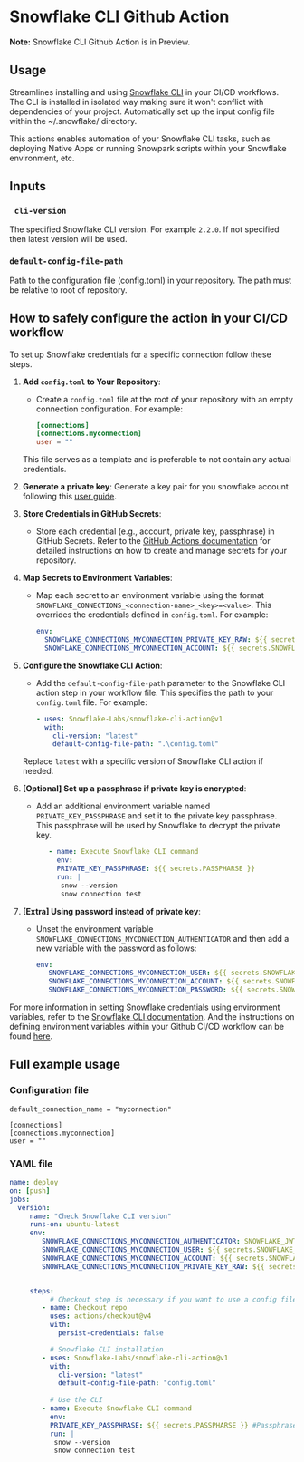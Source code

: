 # Snowflake CLI Github Action

**Note:** Snowflake CLI Github Action is in Preview.

## Usage

Streamlines installing and using [Snowflake CLI](https://docs.snowflake.com/developer-guide/snowflake-cli-v2/index) in your CI/CD workflows. The CLI is installed in 
isolated way making sure it won't conflict with dependencies of your project.  Automatically set up 
the input config file within the ~/.snowflake/ directory.

This actions enables automation of your Snowflake CLI tasks, such as deploying Native Apps or running Snowpark scripts within your Snowflake environment, etc.

## Inputs

### ` cli-version`

The specified Snowflake CLI version. For example `2.2.0`. If not specified then latest version will be used.


### `default-config-file-path`

Path to the configuration file (config.toml) in your repository. The path must be relative to root of repository.


## How to safely configure the action in your CI/CD workflow
To set up Snowflake credentials for a specific connection follow these steps. 


1. **Add `config.toml` to Your Repository**:
   - Create a `config.toml` file at the root of your repository with an empty connection configuration. For example:

     ```toml
     [connections]
     [connections.myconnection]
     user = ""
     ```

   This file serves as a template and is preferable to not contain any actual credentials.

2. **Generate a private key**:
   Generate a key pair for you snowflake account following this [user guide](https://docs.snowflake.com/en/user-guide/key-pair-auth).

   

3. **Store Credentials in GitHub Secrets**:
   - Store each credential (e.g., account, private key, passphrase) in GitHub Secrets. Refer to the [GitHub Actions documentation](https://docs.github.com/en/actions/security-guides/using-secrets-in-github-actions#creating-secrets-for-a-repository) for detailed instructions on how to create and manage secrets for your repository.



4. **Map Secrets to Environment Variables**:
   - Map each secret to an environment variable using the format `SNOWFLAKE_CONNECTIONS_<connection-name>_<key>=<value>`. This overrides the credentials defined in `config.toml`. For example:

     ```yaml
     env:
       SNOWFLAKE_CONNECTIONS_MYCONNECTION_PRIVATE_KEY_RAW: ${{ secrets.SNOWFLAKE_PRIVATE_KEY_RAW }}
       SNOWFLAKE_CONNECTIONS_MYCONNECTION_ACCOUNT: ${{ secrets.SNOWFLAKE_ACCOUNT }}
     ```

5. **Configure the Snowflake CLI Action**:
   - Add the `default-config-file-path` parameter to the Snowflake CLI action step in your workflow file. This specifies the path to your `config.toml` file. For example:

     ```yaml
     - uses: Snowflake-Labs/snowflake-cli-action@v1
       with:
         cli-version: "latest"
         default-config-file-path: ".\config.toml"
     ```

   Replace `latest` with a specific version of Snowflake CLI action if needed.

6. **[Optional] Set up a passphrase if private key is encrypted**:
   - Add an additional environment variable named `PRIVATE_KEY_PASSPHRASE` and set it to the private key passphrase. This passphrase will be used by Snowflake to decrypt the private key.

     ```yaml
        - name: Execute Snowflake CLI command
          env:
          PRIVATE_KEY_PASSPHRASE: ${{ secrets.PASSPHARSE }}
          run: |
           snow --version
           snow connection test
     ```

7. **[Extra] Using password instead of private key**:
   - Unset the environment variable `SNOWFLAKE_CONNECTIONS_MYCONNECTION_AUTHENTICATOR` and then add a new variable with the password as follows:

     ```yaml
     env:
        SNOWFLAKE_CONNECTIONS_MYCONNECTION_USER: ${{ secrets.SNOWFLAKE_USER }}
        SNOWFLAKE_CONNECTIONS_MYCONNECTION_ACCOUNT: ${{ secrets.SNOWFLAKE_ACCOUNT }}
        SNOWFLAKE_CONNECTIONS_MYCONNECTION_PASSWORD: ${{ secrets.SNOWFLAKE_PASSWORD }}

     ```




For more information in setting Snowflake credentials using environment variables, refer to the [Snowflake CLI documentation](https://docs.snowflake.com/en/developer-guide/snowflake-cli-v2/connecting/specify-credentials#how-to-use-environment-variables-for-snowflake-credentials). And the instructions on defining environment variables within your Github CI/CD workflow can be found [here](https://docs.github.com/en/actions/learn-github-actions/variables#defining-environment-variables-for-a-single-workflow).

## Full example usage

### Configuration file 

```
default_connection_name = "myconnection" 
  
[connections] 
[connections.myconnection]
user = ""
```



### YAML file 
```yaml
name: deploy
on: [push]
jobs:
  version:
     name: "Check Snowflake CLI version"
     runs-on: ubuntu-latest
     env:
        SNOWFLAKE_CONNECTIONS_MYCONNECTION_AUTHENTICATOR: SNOWFLAKE_JWT
        SNOWFLAKE_CONNECTIONS_MYCONNECTION_USER: ${{ secrets.SNOWFLAKE_USER }}
        SNOWFLAKE_CONNECTIONS_MYCONNECTION_ACCOUNT: ${{ secrets.SNOWFLAKE_ACCOUNT }}
        SNOWFLAKE_CONNECTIONS_MYCONNECTION_PRIVATE_KEY_RAW: ${{ secrets.SNOWFLAKE_PRIVATE_KEY_RAW }}


     steps:
          # Checkout step is necessary if you want to use a config file from your repo
        - name: Checkout repo
          uses: actions/checkout@v4
          with:
            persist-credentials: false

          # Snowflake CLI installation
        - uses: Snowflake-Labs/snowflake-cli-action@v1
          with:
            cli-version: "latest"
            default-config-file-path: "config.toml"
        
          # Use the CLI
        - name: Execute Snowflake CLI command
          env:
          PRIVATE_KEY_PASSPHRASE: ${{ secrets.PASSPHARSE }} #Passphrase is only necessary if private key is encrypted. 
          run: |
           snow --version
           snow connection test
```
